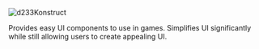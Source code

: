 ![d233Konstruct](https://user-images.githubusercontent.com/41105425/123969336-695f5f80-d9b8-11eb-869e-5234d0e35b6d.png)

Provides easy UI components to use in games. Simplifies UI significantly while still allowing users to create appealing UI.
